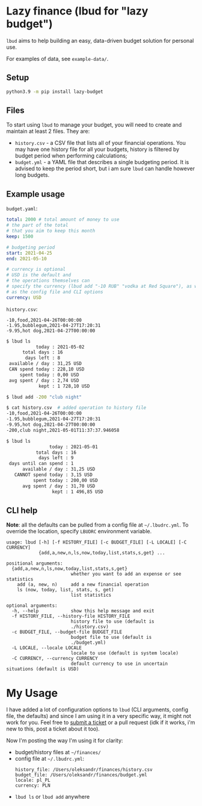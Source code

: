 # Lazy finance (lbud for "lazy budget")

`lbud` aims to help building an easy, data-driven budget solution for personal use.

For examples of data, see `example-data/`.

## Setup

```bash
python3.9 -m pip install lazy-budget
```

## Files

To start using `lbud` to manage your budget,
you will need to create and
maintain at least 2 files. They are:

- `history.csv` - a CSV file that lists all of your financial operations. You may have one history file for all your budgets, history is filtered by budget period when performing calculations;
- `budget.yml` - a YAML file that describes a single budgeting period. It is advised to keep the period short, but i am sure `lbud` can handle however long budgets.

## Example usage

`budget.yaml`:

```yaml
total: 2000 # total amount of money to use
# the part of the total
# that you aim to keep this month
keep: 1500

# budgeting period
start: 2021-04-25
end: 2021-05-10

# currency is optional
# USD is the default and
# the operations themselves can
# specify the currency (lbud add "-10 RUB" "vodka at Red Square"), as well
# as the config file and CLI options
currency: USD
```

`history.csv`:

```csv
-10,food,2021-04-26T00:00:00
-1.95,bubblegum,2021-04-27T17:20:31
-9.95,hot dog,2021-04-27T00:00:00
```

```bash
$ lbud ls
           today : 2021-05-02
      total days : 16
       days left : 8
 available / day : 31,25 USD
 CAN spend today : 228,10 USD
     spent today : 0,00 USD
 avg spent / day : 2,74 USD
            kept : 1 728,10 USD

$ lbud add -200 "club night"

$ cat history.csv  # added operation to history file
-10,food,2021-04-26T00:00:00
-1.95,bubblegum,2021-04-27T17:20:31
-9.95,hot dog,2021-04-27T00:00:00
-200,club night,2021-05-01T11:37:37.946058

$ lbud ls
                today : 2021-05-01
           total days : 16
            days left : 9
 days until can spend : 1
      available / day : 31,25 USD
   CANNOT spend today : 3,15 USD
          spent today : 200,00 USD
      avg spent / day : 31,70 USD
                 kept : 1 496,85 USD
```

## CLI help

**Note**: all the defaults can be pulled from a config file at `~/.lbudrc.yml`.
To override the location, specify `LBUDRC` environment variable.

```
usage: lbud [-h] [-f HISTORY_FILE] [-c BUDGET_FILE] [-L LOCALE] [-C CURRENCY]
            {add,a,new,n,ls,now,today,list,stats,s,get} ...

positional arguments:
  {add,a,new,n,ls,now,today,list,stats,s,get}
                        whether you want to add an expense or see statistics
    add (a, new, n)     add a new financial operation
    ls (now, today, list, stats, s, get)
                        list statistics

optional arguments:
  -h, --help            show this help message and exit
  -f HISTORY_FILE, --history-file HISTORY_FILE
                        history file to use (default is
                        ./history.csv)
  -c BUDGET_FILE, --budget-file BUDGET_FILE
                        budget file to use (default is
                        ./budget.yml)
  -L LOCALE, --locale LOCALE
                        locale to use (default is system locale)
  -C CURRENCY, --currency CURRENCY
                        default currency to use in uncertain situations (default is USD)
```

# My Usage

I have added a lot of configuration options to `lbud`
(CLI arguments, config file, the defaults) and since I am using it
in a very specific way, it might not work for you. Feel free to [submit a ticket](https://gitlab.com/oleksandr.zelentsov/lazy-finance/-/issues/new) or a pull request
(idk if it works, i'm new to this, post a ticket about it too).

Now I'm posting the way I'm using it for clarity:

- budget/history files at `~/finances/`
- config file at `~/.lbudrc.yml`:
  ```
  history_file: /Users/oleksandr/finances/history.csv
  budget_file: /Users/oleksandr/finances/budget.yml
  locale: pl_PL
  currency: PLN
  ```
- `lbud ls` or `lbud add` anywhere
